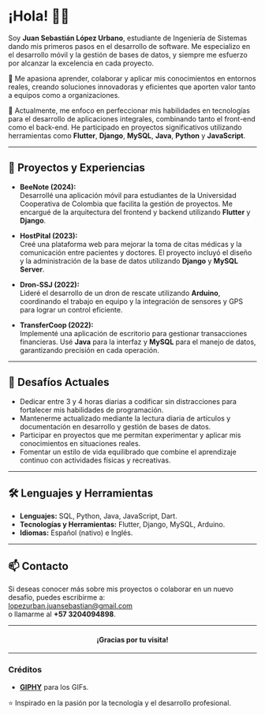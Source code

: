 # ¡Hola! 👋😃

Soy **Juan Sebastián López Urbano**, estudiante de Ingeniería de Sistemas dando mis primeros pasos en el desarrollo de software. Me especializo en el desarrollo móvil y la gestión de bases de datos, y siempre me esfuerzo por alcanzar la excelencia en cada proyecto.

🎯 Me apasiona aprender, colaborar y aplicar mis conocimientos en entornos reales, creando soluciones innovadoras y eficientes que aporten valor tanto a equipos como a organizaciones.

📌 Actualmente, me enfoco en perfeccionar mis habilidades en tecnologías para el desarrollo de aplicaciones integrales, combinando tanto el front-end como el back-end. He participado en proyectos significativos utilizando herramientas como **Flutter**, **Django**, **MySQL**, **Java**, **Python** y **JavaScript**.

---

## 💼 Proyectos y Experiencias

- **BeeNote (2024):**  
  Desarrollé una aplicación móvil para estudiantes de la Universidad Cooperativa de Colombia que facilita la gestión de proyectos. Me encargué de la arquitectura del frontend y backend utilizando **Flutter** y **Django**.

- **HostPital (2023):**  
  Creé una plataforma web para mejorar la toma de citas médicas y la comunicación entre pacientes y doctores. El proyecto incluyó el diseño y la administración de la base de datos utilizando **Django** y **MySQL Server**.

- **Dron-SSJ (2022):**  
  Lideré el desarrollo de un dron de rescate utilizando **Arduino**, coordinando el trabajo en equipo y la integración de sensores y GPS para lograr un control eficiente.

- **TransferCoop (2022):**  
  Implementé una aplicación de escritorio para gestionar transacciones financieras. Usé **Java** para la interfaz y **MySQL** para el manejo de datos, garantizando precisión en cada operación.

---

## 🌱 Desafíos Actuales

- Dedicar entre 3 y 4 horas diarias a codificar sin distracciones para fortalecer mis habilidades de programación.  
- Mantenerme actualizado mediante la lectura diaria de artículos y documentación en desarrollo y gestión de bases de datos.  
- Participar en proyectos que me permitan experimentar y aplicar mis conocimientos en situaciones reales.  
- Fomentar un estilo de vida equilibrado que combine el aprendizaje continuo con actividades físicas y recreativas.

---

## 🛠️ Lenguajes y Herramientas

- **Lenguajes:** SQL, Python, Java, JavaScript, Dart.
- **Tecnologías y Herramientas:** Flutter, Django, MySQL, Arduino.
- **Idiomas:** Español (nativo) e Inglés.

---

## 📫 Contacto

Si deseas conocer más sobre mis proyectos o colaborar en un nuevo desafío, puedes escribirme a:  
[lopezurban.juansebastian@gmail.com](mailto:lopezurban.juansebastian@gmail.com)  
o llamarme al **+57 3204094898**.

---

<h4 align="center">¡Gracias por tu visita!</h4>

---

### Créditos

- [**GIPHY**](https://giphy.com/) para los GIFs.

⭐️ Inspirado en la pasión por la tecnología y el desarrollo profesional.
